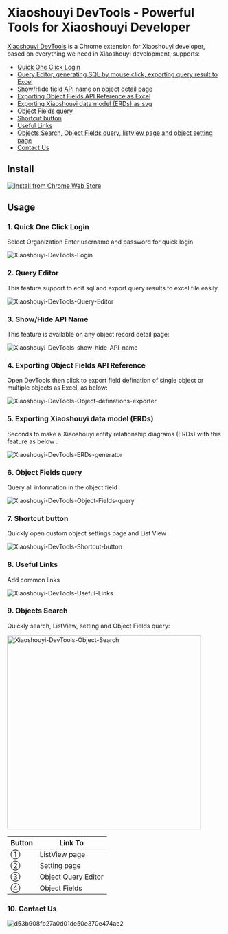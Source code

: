 # Xiaoshouyi DevTools - Powerful Tools for Xiaoshouyi Developer

[Xiaoshouyi DevTools](https://github.com/jntrixpro/XiaoshouyiDevTools-Public) is a Chrome extension for Xiaoshouyi developer, based on everything we need in Xiaoshouyi development, supports:

- [Quick One Click Login](#1-quick-one-click-login)
- [Query Editor, generating SQL by mouse click, exporting query result to Excel](#2-query-editor)
- [Show/Hide field API name on object detail page](#3-showhide-api-name)
- [Exporting Object Fields API Reference as Excel](#4-exporting-object-fields-api-reference)
- [Exporting Xiaoshouyi data model (ERDs) as svg](#5-exporting-xiaoshouyi-data-model-erds)
- [Object Fields query](#6-object-Fields-query)
- [Shortcut button](#7-shortcut-button)
- [Useful Links](#8-useful-links)
- [Objects Search, Object Fields query, listview page and object setting page](#9-objects-search)
- [Contact Us](#10-contact-us)


## Install

[![Install from Chrome Web Store](https://user-images.githubusercontent.com/5466487/60063182-04bcfa80-9737-11e9-8561-12df9d7a39fc.png)](https://chrome.google.com/webstore/detail/xiaoshouyi-devtools/cmnohldckfdbfoliehjambmndnfbbmnp?hl=zh-CN)


## Usage

### 1. Quick One Click Login
Select Organization Enter username and password for quick login

![Xiaoshouyi-DevTools-Login](https://user-images.githubusercontent.com/26987907/183011874-e3eb68d7-502e-41e7-98f6-91762e86726c.gif)



### 2. Query Editor
This feature support to edit sql and export query results to excel file easily

![Xiaoshouyi-DevTools-Query-Editor](https://user-images.githubusercontent.com/26987907/183013834-1b2fce21-50f0-4cef-89a2-58b8e92086f8.gif)




### 3. Show/Hide API Name
This feature is available on any object record detail page: 

![Xiaoshouyi-DevTools-show-hide-API-name](https://user-images.githubusercontent.com/26987907/181152977-b123ebc8-e5b0-4a01-bc22-5a41b694316a.gif)




### 4. Exporting Object Fields API Reference
Open DevTools then click to export field defination of single object or multiple objects as Excel, as below: 

![Xiaoshouyi-DevTools-Object-definations-exporter](https://user-images.githubusercontent.com/26987907/181167295-2c34dcb2-0118-412d-839c-085baa4d1421.gif)



### 5. Exporting Xiaoshouyi data model (ERDs)
Seconds to make a Xiaoshouyi entity relationship diagrams (ERDs) with this feature as below :

![Xiaoshouyi-DevTools-ERDs-generator](https://user-images.githubusercontent.com/26987907/181430954-4fda2743-5286-4a41-b62a-1362f8a74546.gif)



### 6. Object Fields query
Query all information in the object field

![Xiaoshouyi-DevTools-Object-Fields-query](https://user-images.githubusercontent.com/26987907/181431715-df87d874-f4e5-4b76-91bc-9c060ec45e8e.gif)



### 7. Shortcut button
Quickly open custom object settings page and List View

![Xiaoshouyi-DevTools-Shortcut-button](https://user-images.githubusercontent.com/26987907/181434150-76e65ff1-82c7-44e8-92fd-c9560f843e91.gif)


### 8. Useful Links
Add common links

![Xiaoshouyi-DevTools-Useful-Links](https://user-images.githubusercontent.com/26987907/183021049-c5452487-ceda-47ad-a358-e1bb194a4a38.gif)



### 9. Objects Search
Quickly search, ListView, setting and Object Fields query:

<img width="451" alt="Xiaoshouyi-DevTools-Object-Search" src="https://user-images.githubusercontent.com/26987907/181439846-76aa0f6e-500d-4f2e-98ad-1b329aab7902.jpg">


|  Button  |  Link To  |
| ---- | ---- |
|  ①  |  ListView page  |
|  ②  |  Setting page  |
|  ③  |  Object Query Editor   |
|  ④  |  Object Fields  |


### 10. Contact Us
![d53b908fb27a0d01de50e370e474ae2](https://user-images.githubusercontent.com/26987907/183030531-f8913850-9d50-4d6c-a208-29ef5f36eff8.png)

